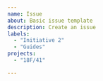 ```yaml
---
name: Issue
about: Basic issue template
description: Create an issue
labels:
  - "Initiative 2"
  - "Guides"
projects:
  - "18F/41"

---
```

